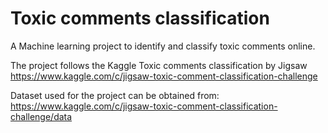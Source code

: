 # Toxic comments classification

A Machine learning project to identify and classify toxic comments online. 

The project follows the Kaggle Toxic comments classification by Jigsaw
https://www.kaggle.com/c/jigsaw-toxic-comment-classification-challenge

Dataset used for the project can be obtained from:
https://www.kaggle.com/c/jigsaw-toxic-comment-classification-challenge/data
